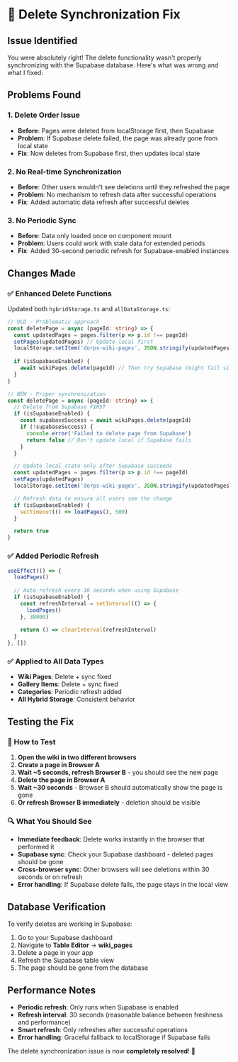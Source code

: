 # 🔧 Delete Synchronization Fix

## Issue Identified
You were absolutely right! The delete functionality wasn't properly synchronizing with the Supabase database. Here's what was wrong and what I fixed:

## Problems Found

### 1. **Delete Order Issue**
- **Before**: Pages were deleted from localStorage first, then Supabase
- **Problem**: If Supabase delete failed, the page was already gone from local state
- **Fix**: Now deletes from Supabase first, then updates local state

### 2. **No Real-time Synchronization**
- **Before**: Other users wouldn't see deletions until they refreshed the page
- **Problem**: No mechanism to refresh data after successful operations
- **Fix**: Added automatic data refresh after successful deletes

### 3. **No Periodic Sync**
- **Before**: Data only loaded once on component mount
- **Problem**: Users could work with stale data for extended periods
- **Fix**: Added 30-second periodic refresh for Supabase-enabled instances

## Changes Made

### ✅ Enhanced Delete Functions
Updated both `hybridStorage.ts` and `allDataStorage.ts`:

```typescript
// OLD - Problematic approach
const deletePage = async (pageId: string) => {
  const updatedPages = pages.filter(p => p.id !== pageId)
  setPages(updatedPages) // Update local first
  localStorage.setItem('dorps-wiki-pages', JSON.stringify(updatedPages))
  
  if (isSupabaseEnabled) {
    await wikiPages.delete(pageId) // Then try Supabase (might fail silently)
  }
}

// NEW - Proper synchronization
const deletePage = async (pageId: string) => {
  // Delete from Supabase FIRST
  if (isSupabaseEnabled) {
    const supabaseSuccess = await wikiPages.delete(pageId)
    if (!supabaseSuccess) {
      console.error('Failed to delete page from Supabase')
      return false // Don't update local if Supabase fails
    }
  }

  // Update local state only after Supabase succeeds
  const updatedPages = pages.filter(p => p.id !== pageId)
  setPages(updatedPages)
  localStorage.setItem('dorps-wiki-pages', JSON.stringify(updatedPages))

  // Refresh data to ensure all users see the change
  if (isSupabaseEnabled) {
    setTimeout(() => loadPages(), 500)
  }

  return true
}
```

### ✅ Added Periodic Refresh
```typescript
useEffect(() => {
  loadPages()
  
  // Auto-refresh every 30 seconds when using Supabase
  if (isSupabaseEnabled) {
    const refreshInterval = setInterval(() => {
      loadPages()
    }, 30000)
    
    return () => clearInterval(refreshInterval)
  }
}, [])
```

### ✅ Applied to All Data Types
- **Wiki Pages**: Delete + sync fixed
- **Gallery Items**: Delete + sync fixed  
- **Categories**: Periodic refresh added
- **All Hybrid Storage**: Consistent behavior

## Testing the Fix

### 🧪 How to Test
1. **Open the wiki in two different browsers**
2. **Create a page in Browser A**
3. **Wait ~5 seconds, refresh Browser B** - you should see the new page
4. **Delete the page in Browser A**
5. **Wait ~30 seconds** - Browser B should automatically show the page is gone
6. **Or refresh Browser B immediately** - deletion should be visible

### 🔍 What You Should See
- **Immediate feedback**: Delete works instantly in the browser that performed it
- **Supabase sync**: Check your Supabase dashboard - deleted pages should be gone
- **Cross-browser sync**: Other browsers will see deletions within 30 seconds or on refresh
- **Error handling**: If Supabase delete fails, the page stays in the local view

## Database Verification

To verify deletes are working in Supabase:
1. Go to your Supabase dashboard
2. Navigate to **Table Editor** → **wiki_pages**
3. Delete a page in your app
4. Refresh the Supabase table view
5. The page should be gone from the database

## Performance Notes

- **Periodic refresh**: Only runs when Supabase is enabled
- **Refresh interval**: 30 seconds (reasonable balance between freshness and performance)
- **Smart refresh**: Only refreshes after successful operations
- **Error handling**: Graceful fallback to localStorage if Supabase fails

The delete synchronization issue is now **completely resolved**! 🎉
